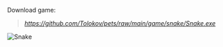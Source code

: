 Download game:
> _<https://github.com/Tolokov/pets/raw/main/game/snake/Snake.exe>_

![Snake](https://raw.githubusercontent.com/Tolokov/pets/main/Game/Snake/images/snake.gif "GIF")
